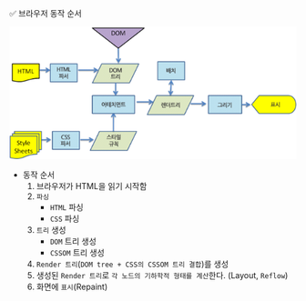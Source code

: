 ✅ 브라우저 동작 순서

![webkit](/resources/webkit.png)

* 동작 순서
  1. 브라우저가 HTML을 읽기 시작함
  2. `파싱`
      * `HTML` 파싱
      * `CSS` 파싱
  3. `트리` 생성
      * `DOM` 트리 생성
      * `CSSOM` 트리 생성
  4. `Render 트리`(`DOM tree + CSS의 CSSOM 트리 결합`)를 생성
  5. 생성된 `Render 트리`로 `각 노드의 기하학적 형태를 계산`한다. (Layout, `Reflow`)
  6. 화면에 `표시`(Repaint)